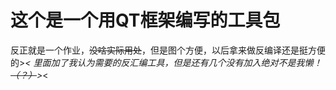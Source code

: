 #  这个是一个用QT框架编写的工具包
反正就是一个作业，~~没啥实际用处~~，但是图个方便，以后拿来做反编译还是挺方便的>_&lt;
里面加了我认为需要的反汇编工具，但是还有几个没有加入绝对不是我懒！~~（？）~~>_&lt;
